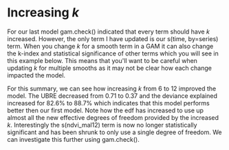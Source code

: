 # Increasing _k_

For our last model gam.check() indicated that every term should have _k_ increased. However, the only term I have updated is our s(time, by=series) term. When you change _k_ for a smooth term in a GAM it can also change the k-index and statistical significance of other terms which you will see in this example below. This means that you'll want to be careful when updating _k_ for multiple smooths as it may not be clear how each change impacted the model.

For this summary, we can see how increasing _k_ from 6 to 12 improved the model. The UBRE decreased from 0.71 to 0.37 and the deviance explained increased for 82.6% to 88.7% which indicates that this model performs better then our first model. Note how the edf has increased to use up almost all the new effective degrees of freedom provided by the increased _k_. Interestingly the s(ndvi\_mal12) term is now no longer statistically significant and has been shrunk to only use a single degree of freedom. We can investigate this further using gam.check().

